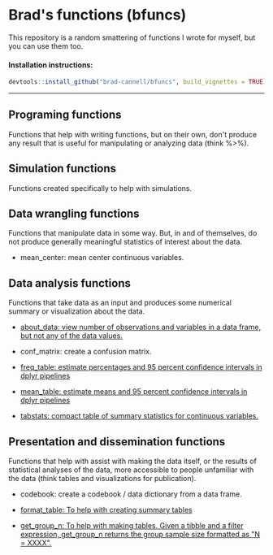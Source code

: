 # Brad's functions (bfuncs)

This repository is a random smattering of functions I wrote for myself, but you can use them too.

<!-- Need to make help vignettes and link to them below -->

#### Installation instructions:

``` r
devtools::install_github("brad-cannell/bfuncs", build_vignettes = TRUE)
```

-------------------------------------------------------------------------------

## Programing functions

Functions that help with writing functions, but on their own, don't produce any result that is useful for manipulating or analyzing data (think %>%).

## Simulation functions

Functions created specifically to help with simulations.

## Data wrangling functions

Functions that manipulate data in some way. But, in and of themselves, do not produce generally meaningful statistics of interest about the data.

* mean_center: mean center continuous variables.

## Data analysis functions

Functions that take data as an input and produces some numerical summary or visualization about the data.

* [about_data: view number of observations and variables in a data frame, but not any of the data values.](https://rawgit.com/brad-cannell/bfuncs/master/inst/doc/descriptive_analysis.html)

* conf_matrix: create a confusion matrix.

* [freq_table: estimate percentages and 95 percent confidence intervals in dplyr pipelines](https://rawgit.com/brad-cannell/bfuncs/master/inst/doc/descriptive_analysis.html)

* [mean_table: estimate means and 95 percent confidence intervals in dplyr pipelines](https://rawgit.com/brad-cannell/bfuncs/master/inst/doc/descriptive_analysis.html)

* [tabstats: compact table of summary statistics for continuous variables.](https://rawgit.com/brad-cannell/bfuncs/master/inst/doc/using_tabstat_with_dplyr.html)

## Presentation and dissemination functions

Functions that help with assist with making the data itself, or the results of statistical analyses of the data, more accessible to people unfamiliar with the data (think tables and visualizations for publication).

* codebook: create a codebook / data dictionary from a data frame.

* [format_table: To help with creating summary tables](https://rawgit.com/brad-cannell/bfuncs/master/inst/doc/presentation_dissemination.html)

* [get_group_n: To help with making tables. Given a tibble and a filter expression, get_group_n returns the group sample size formatted as "N = XXXX".](https://rawgit.com/brad-cannell/bfuncs/master/inst/doc/presentation_dissemination.html)


